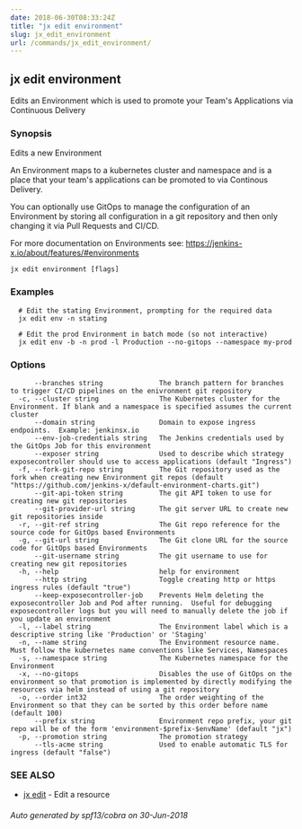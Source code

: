 ```yaml
---
date: 2018-06-30T08:33:24Z
title: "jx edit environment"
slug: jx_edit_environment
url: /commands/jx_edit_environment/
---
```

## jx edit environment

Edits an Environment which is used to promote your Team's Applications via Continuous Delivery

### Synopsis

Edits a new Environment
  
An Environment maps to a kubernetes cluster and namespace and is a place that your team's applications can be promoted to via Continous Delivery. 

You can optionally use GitOps to manage the configuration of an Environment by storing all configuration in a git repository and then only changing it via Pull Requests and CI/CD. 

For more documentation on Environments see: https://jenkins-x.io/about/features/#environments

```
jx edit environment [flags]
```

### Examples

```
  # Edit the stating Environment, prompting for the required data
  jx edit env -n stating
  
  # Edit the prod Environment in batch mode (so not interactive)
  jx edit env -b -n prod -l Production --no-gitops --namespace my-prod
```

### Options

```
      --branches string              The branch pattern for branches to trigger CI/CD pipelines on the enivronment git repository
  -c, --cluster string               The Kubernetes cluster for the Environment. If blank and a namespace is specified assumes the current cluster
      --domain string                Domain to expose ingress endpoints.  Example: jenkinsx.io
      --env-job-credentials string   The Jenkins credentials used by the GitOps Job for this environment
      --exposer string               Used to describe which strategy exposecontroller should use to access applications (default "Ingress")
  -f, --fork-git-repo string         The Git repository used as the fork when creating new Environment git repos (default "https://github.com/jenkins-x/default-environment-charts.git")
      --git-api-token string         The git API token to use for creating new git repositories
      --git-provider-url string      The git server URL to create new git repositories inside
  -r, --git-ref string               The Git repo reference for the source code for GitOps based Environments
  -g, --git-url string               The Git clone URL for the source code for GitOps based Environments
      --git-username string          The git username to use for creating new git repositories
  -h, --help                         help for environment
      --http string                  Toggle creating http or https ingress rules (default "true")
      --keep-exposecontroller-job    Prevents Helm deleting the exposecontroller Job and Pod after running.  Useful for debugging exposecontroller logs but you will need to manually delete the job if you update an environment
  -l, --label string                 The Environment label which is a descriptive string like 'Production' or 'Staging'
  -n, --name string                  The Environment resource name. Must follow the kubernetes name conventions like Services, Namespaces
  -s, --namespace string             The Kubernetes namespace for the Environment
  -x, --no-gitops                    Disables the use of GitOps on the environment so that promotion is implemented by directly modifying the resources via helm instead of using a git repository
  -o, --order int32                  The order weighting of the Environment so that they can be sorted by this order before name (default 100)
      --prefix string                Environment repo prefix, your git repo will be of the form 'environment-$prefix-$envName' (default "jx")
  -p, --promotion string             The promotion strategy
      --tls-acme string              Used to enable automatic TLS for ingress (default "false")
```

### SEE ALSO

* [jx edit](/commands/jx_edit/)	 - Edit a resource

###### Auto generated by spf13/cobra on 30-Jun-2018
